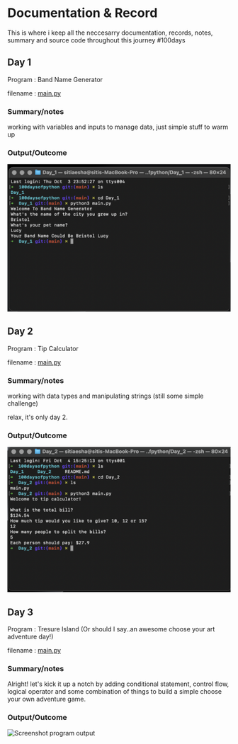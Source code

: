# Documentation & Record

This is where i keep all the neccesarry documentation, records, notes, summary and source code throughout this journey #100days
## Day 1

Program : Band Name Generator 

filename : [main.py](Day_1/main.py)

### Summary/notes

working with variables and inputs to manage data, just simple stuff to warm up

### Output/Outcome
![Screenshot program output](Day_1/outputday_1.png)

## Day 2

Program : Tip Calculator

filename : [main.py](Day_2/main.py)

### Summary/notes

working with data types and manipulating strings (still some simple challenge) 

relax, it's only day 2.

### Output/Outcome
![Screenshot program output](Day_2/outputday_2.png)

## Day 3

Program : Tresure Island (Or should I say..an awesome choose your art adventure day!)

filename : [main.py](Day_3/main.py)

### Summary/notes

Alright! let's kick it up a notch by adding conditional statement, control flow, logical operator and some combination of things to build a simple choose your own adventure game. 

### Output/Outcome
![Screenshot program output](Day_2/outputday_3.png)

